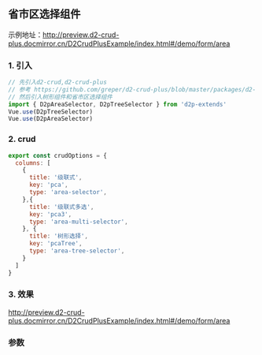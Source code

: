 ## 省市区选择组件
示例地址：http://preview.d2-crud-plus.docmirror.cn/D2CrudPlusExample/index.html#/demo/form/area
###  1. 引入   
```javascript
// 先引入d2-crud,d2-crud-plus
// 参考 https://github.com/greper/d2-crud-plus/blob/master/packages/d2-crud-plus-example/src/business/lib/index.js
// 然后引入树形组件和省市区选择组件
import { D2pAreaSelector, D2pTreeSelector } from 'd2p-extends' 
Vue.use(D2pTreeSelector)
Vue.use(D2pAreaSelector)
```
###  2. crud 
```javascript
export const crudOptions = {
  columns: [
    {
      title: '级联式',
      key: 'pca',
      type: 'area-selector',
    },{
      title: '级联式多选',
      key: 'pca3',
      type: 'area-multi-selector',
    }, {
      title: '树形选择',
      key: 'pcaTree',
      type: 'area-tree-selector',
    }
  ]
}
```
###  3. 效果
 http://preview.d2-crud-plus.docmirror.cn/D2CrudPlusExample/index.html#/demo/form/area
 
###  参数
